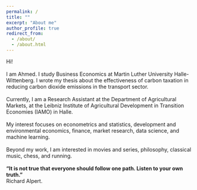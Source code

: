 ```yaml
---
permalink: /
title: ""
excerpt: "About me"
author_profile: true
redirect_from: 
  - /about/
  - /about.html
---
```


Hi! <br>
<br>
I am Ahmed. I study Business Economics at Martin Luther University Halle-Wittenberg. I wrote my thesis about the effectiveness of carbon taxation in reducing carbon dioxide emissions in the transport sector. <br>
<br>
Currently, I am a Research Assistant at the Department of Agricultural Markets, at the Leibniz Institute of Agricultural Development in Transition Economies (IAMO) in Halle. <br>
<br>
My interest focuses on econometrics and statistics, development and environmental economics, finance, market research, data science, and machine learning. <br>
<br>
Beyond my work, I am interested in movies and series, philosophy, classical music, chess, and running. <br>
<br>
**“It is not true that everyone should follow one path. Listen to your own truth.”** <br>
Richard Alpert.

